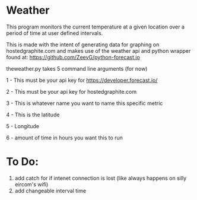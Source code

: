 Weather
=======

This program monitors the current temperature at a given location over a period of time at user defined intervals.

This is made with the intent of generating data for graphing on hostedgraphite.com and makes use of the weather api and python wrapper found at: https://github.com/ZeevG/python-forecast.io

theweather.py takes 5 command line arguments (for now)

1 - This must be your api key for https://developer.forecast.io/

2 - This must be your api key for hostedgraphite.com

3 - This is whatever name you want to name this specific metric

4 - This is the latitude

5 - Longitude

6 - amount of time in hours you want this to run

To Do:
======

1. add catch for if intenet connection is lost (like always happens on silly eircom's wifi)
2. add changeable interval time
